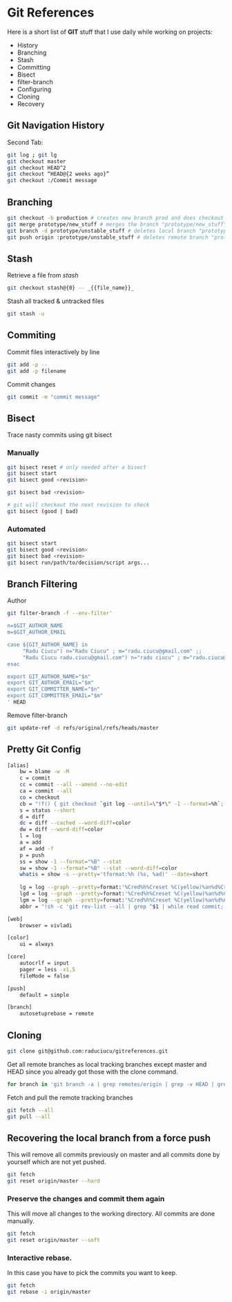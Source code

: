 # Git References

Here is a short list of **GIT** stuff that I use daily while working on projects:
  - History
  - Branching
  - Stash
  - Committing
  - Bisect
  - filter-branch
  - Configuring
  - Cloning
  - Recovery

## Git Navigation History
Second Tab:
```sh
git log ; git lg
git checkout master
git checkout HEAD^2
git checkout “HEAD@{2 weeks ago}”
git checkout :/Commit message
```
## Branching
```sh
git checkout -b production # creates new branch prod and does checkout of production
git merge prototype/new_stuff # merges the branch "prototype/new_stuff" into the current branch
git branch -d prototype/unstable_stuff # deletes local branch "prototype/unstable_stuff"
git push origin :prototype/unstable_stuff # deletes remote branch "prototype/unstable_stuff" from the "origin" remote
```

## Stash
Retrieve a file from *stash*

```sh
git checkout stash@{0} -- _{{file_name}}_
```
Stash all tracked & untracked files

```sh
git stash -u
```

##  Commiting

Commit files interactively by line
```sh
git add -p --
git add -p filename
```
Commit changes
```sh
git commit -m "commit message"
```

## Bisect

Trace nasty commits using git bisect
### Manually
```sh
git bisect reset # only needed after a bisect
git bisect start
git bisect good <revision>

git bisect bad <revision>

# git will checkout the next revision to check
git bisect (good | bad)
```
### Automated
```sh
git bisect start
git bisect good <revision>
git bisect bad <revision>
git bisect run/path/to/decision/script args...
```

## Branch Filtering

Author
```sh
git filter-branch -f --env-filter'

n=$GIT_AUTHOR_NAME
m=$GIT_AUTHOR_EMAIL

case ${GIT_AUTHOR_NAME} in
     "Radu Ciucu") n="Radu Ciucu" ; m="radu.ciucu@gmail.com" ;;
     "Radu Ciucu radu.ciucu@gmail.com") n="radu ciucu" ; m="radu.ciucu@gmail.com" ;;
esac

export GIT_AUTHOR_NAME="$n"
export GIT_AUTHOR_EMAIL="$m"
export GIT_COMMITTER_NAME="$n"
export GIT_COMMITTER_EMAIL="$m"
' HEAD
```

Remove filter-branch
```sh
git update-ref -d refs/original/refs/heads/master
```

## Pretty Git Config
```sh
[alias]
    bw = blame -w -M
    c = commit
    cc = commit --all --amend --no-edit
    ca = commit --all
    co = checkout
    cb = "!f() { git checkout `git log --until=\"$*\" -1 --format=%h`; } ; f"
    s = status --short
    d = diff
    dc = diff --cached --word-diff=color
    dw = diff --word-diff=color
    l = log
    a = add
    af = add -f
    p = push
    ss = show -1 --format="%B" --stat
    sw = show -1 --format="%B" --stat --word-diff=color
    whatis = show -s --pretty='tformat:%h (%s, %ad)' --date=short
    
    lg = log --graph --pretty=format:'%Cred%h%Creset %C(yellow)%an%d%Creset %s [%N] %Cgreen(%ar)%Creset' --date=relative
    lgd = log --graph --pretty=format:'%Cred%h%Creset %C(yellow)%an%d%Creset %s [%N] %Cgreen(%ar)%Creset' --date=default
    lgm = log --graph --pretty=format:'%Cred%h%Creset %C(yellow)%an%d%Creset %s [%N] %Cgreen(%ar)%Creset' --date=relative --author="radu.ciucu@email.com"
    abbr = "!sh -c 'git rev-list --all | grep ^$1 | while read commit; do git --no-pager log -n1 --pretty=format:\"%H %ci %an %s%n\" $commit; done' -"

[web]
    browser = vivladi

[color]
    ui = always

[core]
    autocrlf = input
    pager = less -x1,5
    fileMode = false

[push]
    default = simple

[branch]
    autosetuprebase = remote
```

## Cloning
```sh
git clone git@github.com:raduciucu/gitreferences.git
```

Get all remote branches as local tracking branches except master and HEAD since you already got those with the clone command.

```sh
for branch in 'git branch -a | grep remotes/origin | grep -v HEAD | grep -v master'; do git branch --track ${branch##remotes/origin/} $branch; done
```
Fetch and pull the remote tracking branches
 ```sh
git fetch --all
git pull --all
```
## Recovering the local branch from a force push

This will remove all commits previously on master and all commits done by yourself which are not yet pushed.

```sh
git fetch
git reset origin/master --hard
```

### Preserve the changes and commit them again
This will move all changes to the working directory. All commits are done manually.
```sh
git fetch
git reset origin/master --soft
```
### Interactive rebase. 
In this case you have to pick the commits you want to keep.
```sh
git fetch
git rebase -i origin/master
```




